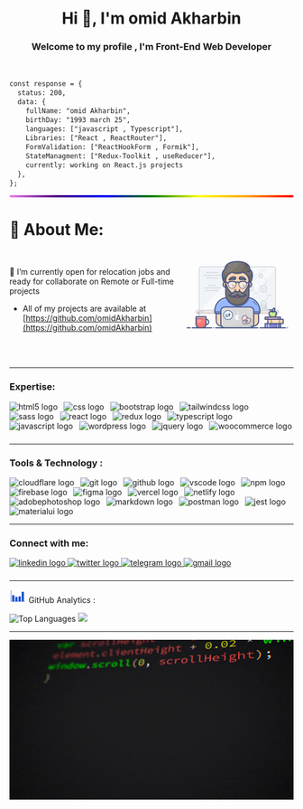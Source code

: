<h1 align="center">Hi 👋, I'm omid Akharbin</h1>

<h3 align="center">Welcome to my profile , I'm Front-End Web Developer</h3><br>

```
const response = {
  status: 200,
  data: {
    fullName: "omid Akharbin",
    birthDay: "1993 march 25",
    languages: ["javascript , Typescript"],
    Libraries: ["React , ReactRouter"],
    FormValidation: ["ReactHookForm , Formik"],
    StateManagment: ["Redux-Toolkit , useReducer"],
    currently: working on React.js projects
  },
};
```

<div style="height: 4px; background: linear-gradient(to right, violet, indigo, blue, green, yellow, orange, red); border-radius: 2px;"></div>


# 💫 About Me:
<img width="200"   align="right"  padding-bottom="50px" margin-bottom="50px"  src="https://raw.githubusercontent.com/omidAkharbin/omidAkharbin/refs/heads/main/bestomweb.gif"><br>

📌 I’m currently open for relocation jobs and ready for collaborate on Remote or Full-time projects  
 - All of my projects are available at [https://github.com/omidAkharbin](https://github.com/omidAkharbin)

<br>
<br>

---

### Expertise:

<div align="left">
  <img src="https://skillicons.dev/icons?i=html" height="45" alt="html5 logo"  />
  <img width="3" />
  <img src="https://skillicons.dev/icons?i=css" height="45" alt="css logo"  />
  <img width="3" />
  <img src="https://skillicons.dev/icons?i=bootstrap" height="45" alt="bootstrap logo"  />
  <img width="3" />
  <img src="https://skillicons.dev/icons?i=tailwind" height="45" alt="tailwindcss logo"  />
  <img width="3" />
  <img src="https://skillicons.dev/icons?i=sass" height="45" alt="sass logo"  />
  <img width="3" />
  <img src="https://skillicons.dev/icons?i=react" height="45" alt="react logo"  />
  <img width="3" />
  <img src="https://skillicons.dev/icons?i=redux" height="45" alt="redux logo"  />
  <img width="3" />
  <img src="https://skillicons.dev/icons?i=ts" height="45" alt="typescript logo"  />
  <img width="3" />
  <img src="https://skillicons.dev/icons?i=js" height="45" alt="javascript logo"  />
  <img width="3" />
  <img src="https://cdn.jsdelivr.net/gh/devicons/devicon/icons/wordpress/wordpress-plain.svg" height="45" alt="wordpress logo"  />
  <img width="3" />
  <img src="https://cdn.jsdelivr.net/gh/devicons/devicon/icons/jquery/jquery-plain-wordmark.svg" height="45" alt="jquery logo"  />
  <img width="3" />
  <img src="https://cdn.jsdelivr.net/gh/devicons/devicon/icons/woocommerce/woocommerce-plain-wordmark.svg" height="45" alt="woocommerce logo"  />
</div>

###
---
 
### Tools & Technology :

<div align="left">
  <img src="https://skillicons.dev/icons?i=cloudflare" height="45" alt="cloudflare logo"  />
  <img width="3" />
  <img src="https://skillicons.dev/icons?i=git" height="45" alt="git logo"  />
  <img width="3" />
  <img src="https://skillicons.dev/icons?i=github" height="45" alt="github logo"  />
  <img width="3" />
  <img src="https://skillicons.dev/icons?i=vscode" height="45" alt="vscode logo"  />
  <img width="3" />
  <img src="https://cdn.simpleicons.org/npm/CB3837" height="45" alt="npm logo"  />
  <img width="3" />
  <img src="https://skillicons.dev/icons?i=firebase" height="45" alt="firebase logo"  />
  <img width="3" />
  <img src="https://skillicons.dev/icons?i=figma" height="45" alt="figma logo"  />
  <img width="3" />
  <img src="https://skillicons.dev/icons?i=vercel" height="45" alt="vercel logo"  />
  <img width="3" />
  <img src="https://skillicons.dev/icons?i=netlify" height="45" alt="netlify logo"  />
  <img width="3" />
  <img src="https://skillicons.dev/icons?i=ps" height="45" alt="adobephotoshop logo"  />
  <img width="3" />
  <img src="https://skillicons.dev/icons?i=md" height="45" alt="markdown logo"  />
  <img width="3" />
  <img src="https://skillicons.dev/icons?i=postman" height="45" alt="postman logo"  />
  <img width="3" />
  <img src="https://skillicons.dev/icons?i=jest" height="45" alt="jest logo"  />
  <img width="3" />
  <img src="https://skillicons.dev/icons?i=materialui" height="45" alt="materialui logo"  />
</div>

---
 
### Connect with me:

<div align="left">
  <a href="https://www.linkedin.com/in/omid-akharbin/" target="_blank">
    <img src="https://img.shields.io/static/v1?message=LinkedIn&logo=linkedin&label=&color=0077B5&logoColor=white&labelColor=&style=for-the-badge" height="30" alt="linkedin logo"  />
  </a>
  <a href="https://x.com/omidevcode" target="_blank">
    <img src="https://img.shields.io/static/v1?message=X&logo=twitter&label=&color=000000&logoColor=white&labelColor=&style=for-the-badge" height="30" alt="twitter logo"  />
  </a>
  <a href="@bestomweb" target="_blank">
    <img src="https://img.shields.io/static/v1?message=Telegram&logo=telegram&label=&color=2CA5E0&logoColor=white&labelColor=&style=for-the-badge" height="30" alt="telegram logo"  />
  </a>
  <a href="bestomweb@gmail.com" target="_blank">
    <img src="https://img.shields.io/static/v1?message=Gmail&logo=gmail&label=&color=D14836&logoColor=white&labelColor=&style=for-the-badge" height="30" alt="gmail logo"  />
  </a>
</div>

###

---

<img src="https://raw.githubusercontent.com/omidAkharbin/omidAkharbin/refs/heads/main/Analytics.gif" width="30" style="vertical-align: left;"> GitHub Analytics :

<p align="left">
<img src="https://github-readme-stats.vercel.app/api?username=omidAkharbin&theme=tokyonight&hide_border=false&include_all_commits=false&count_private=false" alt="Top Languages"/>
<img src="https://github-readme-stats.vercel.app/api/top-langs/?username=omidAkharbin&theme=tokyonight&hide_border=false&include_all_commits=false&count_private=false&layout=compact"/>
</p>

---

<img width="900"  margin-left="150px"   src="https://raw.githubusercontent.com/omidAkharbin/omidAkharbin/refs/heads/main/codes.gif"><br>

